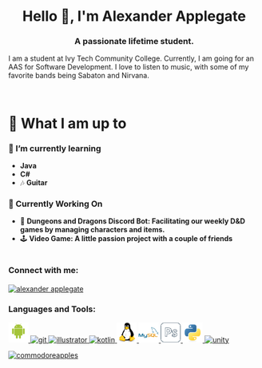 <h1 align="center">Hello 👋, I'm Alexander Applegate</h1>
<h3 align="center">A passionate lifetime student.</h3>
<p>I am a student at Ivy Tech Community College.  Currently, I am going for an AAS for Software Development.  I love to listen to music, with some of my favorite bands being Sabaton and Nirvana.</p>

<br/>
<h1>📅 What I am up to</h1>
<h3>🌱 I’m currently learning</h3>

- **Java**
- **C#**
- 🎶 **Guitar**

<h3>🚧 Currently Working On</h3>

- 🎲 **Dungeons and Dragons Discord Bot: Facilitating our weekly D&D games by managing characters and items.**
- 🕹️ **Video Game: A little passion project with a couple of friends**

<h1></h1>
<h3 align="left">Connect with me:</h3>
<p align="left">
<a href="https://linkedin.com/in/alexander-applegate" target="blank"><img align="center" src="https://raw.githubusercontent.com/rahuldkjain/github-profile-readme-generator/master/src/images/icons/Social/linked-in-alt.svg" alt="alexander applegate" height="30" width="40" /></a>
</p>

<h3 align="left">Languages and Tools:</h3>
<p align="left"> <a href="https://developer.android.com" target="_blank" rel="noreferrer"> <img src="https://raw.githubusercontent.com/devicons/devicon/master/icons/android/android-original-wordmark.svg" alt="android" width="40" height="40"/> </a> <a href="https://git-scm.com/" target="_blank" rel="noreferrer"> <img src="https://www.vectorlogo.zone/logos/git-scm/git-scm-icon.svg" alt="git" width="40" height="40"/> </a> <a href="https://www.adobe.com/in/products/illustrator.html" target="_blank" rel="noreferrer"> <img src="https://www.vectorlogo.zone/logos/adobe_illustrator/adobe_illustrator-icon.svg" alt="illustrator" width="40" height="40"/> </a> <a href="https://kotlinlang.org" target="_blank" rel="noreferrer"> <img src="https://www.vectorlogo.zone/logos/kotlinlang/kotlinlang-icon.svg" alt="kotlin" width="40" height="40"/> </a> <a href="https://www.linux.org/" target="_blank" rel="noreferrer"> <img src="https://raw.githubusercontent.com/devicons/devicon/master/icons/linux/linux-original.svg" alt="linux" width="40" height="40"/> </a> <a href="https://www.mysql.com/" target="_blank" rel="noreferrer"> <img src="https://raw.githubusercontent.com/devicons/devicon/master/icons/mysql/mysql-original-wordmark.svg" alt="mysql" width="40" height="40"/> </a> <a href="https://www.photoshop.com/en" target="_blank" rel="noreferrer"> <img src="https://raw.githubusercontent.com/devicons/devicon/master/icons/photoshop/photoshop-line.svg" alt="photoshop" width="40" height="40"/> </a> <a href="https://www.python.org" target="_blank" rel="noreferrer"> <img src="https://raw.githubusercontent.com/devicons/devicon/master/icons/python/python-original.svg" alt="python" width="40" height="40"/> </a> <a href="https://unity.com/" target="_blank" rel="noreferrer"> <img src="https://www.vectorlogo.zone/logos/unity3d/unity3d-icon.svg" alt="unity" width="40" height="40"/> </a> <a href="https://www.adobe.com/products/xd.html" target="_blank" rel="noreferrer">

<p align="left"> <a href="https://github.com/ryo-ma/github-profile-trophy"><img src="https://github-profile-trophy.vercel.app/?username=commodoreapples" alt="commodoreapples" /></a> </p>
